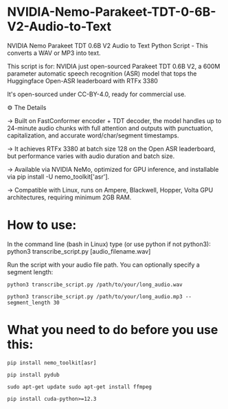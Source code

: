 # NVIDIA-Nemo-Parakeet-TDT-0-6B-V2-Audio-to-Text
NVIDIA Nemo Parakeet TDT 0.6B V2 Audio to Text Python Script - This converts a WAV or MP3 into text.

This script is for:
NVIDIA just open-sourced Parakeet TDT 0.6B V2, a 600M parameter automatic speech recognition (ASR) model that tops the Huggingface Open-ASR leaderboard with RTFx 3380

It's open-sourced under CC-BY-4.0, ready for commercial use.

⚙️ The Details

→ Built on FastConformer encoder + TDT decoder, the model handles up to 24-minute audio chunks with full attention and outputs with punctuation, capitalization, and accurate word/char/segment timestamps.

→ It achieves RTFx 3380 at batch size 128 on the Open ASR leaderboard, but performance varies with audio duration and batch size.

→ Available via NVIDIA NeMo, optimized for GPU inference, and installable via pip install -U nemo_toolkit['asr'].

→ Compatible with Linux, runs on Ampere, Blackwell, Hopper, Volta GPU architectures, requiring minimum 2GB RAM.


# How to use:
In the command line (bash in Linux) type (or use python if not python3): python3 transcribe_script.py [audio_filename.wav]

Run the script with your audio file path. You can optionally specify a segment length:

```python3 transcribe_script.py /path/to/your/long_audio.wav```

```python3 transcribe_script.py /path/to/your/long_audio.mp3 --segment_length 30```

# What you need to do before you use this:

<code>pip install nemo_toolkit[asr]</code>

<code>pip install pydub</code>

<code>sudo apt-get update
sudo apt-get install ffmpeg</code>

<code>pip install cuda-python>=12.3</code>
